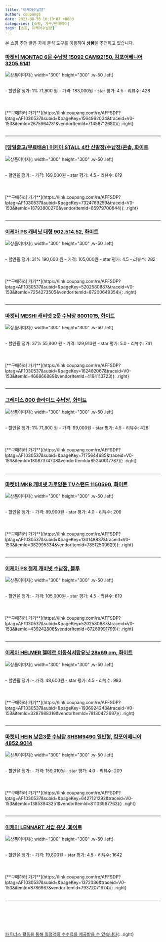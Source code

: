 ```yaml
---
title: "이케아수납장"
author: coupang6
date: 2023-08-30 16:19:07 +0800
categories: [쇼핑, 가구/인테리어]
tags: [쇼핑, 이케아수납장]
---
```


본 쇼핑 추천 글은 자체 분석 도구를 이용하여 [**상품**](https://link.coupang.com/a/bao1ui)을 추천하고 있습니다.

### [마켓비 MONTAC 6문 수납장 15092 CAM92150, 캄포어베니어 3205.6141](https://link.coupang.com/re/AFFSDP?lptag=AF1030537&subid=&pageKey=1564962034&traceid=V0-153&itemId=2675964781&vendorItemId=71456712680)

![상품이미지](https://thumbnail8.coupangcdn.com/thumbnails/remote/230x230ex/image/vendor_inventory/f29b/97a5f67a1e37a772484320786afd49b9a9aadc76cce1c86ec39521d1eaf2.jpg){: width="300" height="300" .w-50 .left}


<br>
- 할인율 정가: 1%  71,800   원
- 가격: 183,000원
- star 평가: 4.5
- 리뷰수: 428
<br>
<br>
<br>
<br>
[**구매하러 가기**](https://link.coupang.com/re/AFFSDP?lptag=AF1030537&subid=&pageKey=1564962034&traceid=V0-153&itemId=2675964781&vendorItemId=71456712680){: .right}
<br>
<br>

---

### [[당일출고/무료배송] 이케아 STALL 4칸 신발장/수납장/콘솔, 화이트](https://link.coupang.com/re/AFFSDP?lptag=AF1030537&subid=&pageKey=7324769259&traceid=V0-153&itemId=18793800270&vendorItemId=85979700844)

![상품이미지](https://thumbnail9.coupangcdn.com/thumbnails/remote/230x230ex/image/vendor_inventory/bf46/f0953554e65630a89766da5ebc40208c1c3a8368225880764f81627ea2bc.jpg){: width="300" height="300" .w-50 .left}


<br>
- 할인율 정가: 
- 가격: 169,000원
- star 평가: 4.5
- 리뷰수: 619
<br>
<br>
<br>
<br>
[**구매하러 가기**](https://link.coupang.com/re/AFFSDP?lptag=AF1030537&subid=&pageKey=7324769259&traceid=V0-153&itemId=18793800270&vendorItemId=85979700844){: .right}
<br>
<br>

---

### [이케아 PS 캐비닛 대형 902.514.52, 화이트](https://link.coupang.com/re/AFFSDP?lptag=AF1030537&subid=&pageKey=5202580887&traceid=V0-153&itemId=7254273505&vendorItemId=87200649354)

![상품이미지](https://thumbnail10.coupangcdn.com/thumbnails/remote/230x230ex/image/vendor_inventory/00c8/628eb931695ca1da6a1e9016729dca3b67e091154f9bcdd44b1a74760a8c.JPG){: width="300" height="300" .w-50 .left}


<br>
- 할인율 정가: 31%  190,000   원
- 가격: 105,000원
- star 평가: 4.5
- 리뷰수: 282
<br>
<br>
<br>
<br>
[**구매하러 가기**](https://link.coupang.com/re/AFFSDP?lptag=AF1030537&subid=&pageKey=5202580887&traceid=V0-153&itemId=7254273505&vendorItemId=87200649354){: .right}
<br>
<br>

---

### [마켓비 MESHI 캐비넷 2문 수납장 8001015, 화이트](https://link.coupang.com/re/AFFSDP?lptag=AF1030537&subid=&pageKey=162482067&traceid=V0-153&itemId=466866889&vendorItemId=4164113723)

![상품이미지](https://thumbnail6.coupangcdn.com/thumbnails/remote/230x230ex/image/vendor_inventory/7306/a1c17ceca2b05549bc9d093d0afb63d460adbb6ccdd457a44e75e998adca.jpg){: width="300" height="300" .w-50 .left}


<br>
- 할인율 정가: 37%  55,900   원
- 가격: 129,910원
- star 평가: 5.0
- 리뷰수: 741
<br>
<br>
<br>
<br>
[**구매하러 가기**](https://link.coupang.com/re/AFFSDP?lptag=AF1030537&subid=&pageKey=162482067&traceid=V0-153&itemId=466866889&vendorItemId=4164113723){: .right}
<br>
<br>

---

### [그레이스 800 슬라이드 수납장, 화이트](https://link.coupang.com/re/AFFSDP?lptag=AF1030537&subid=&pageKey=7175644685&traceid=V0-153&itemId=18087374708&vendorItemId=85240017787)

![상품이미지](https://thumbnail10.coupangcdn.com/thumbnails/remote/230x230ex/image/vendor_inventory/a44e/f64f4c3f90bdbda500320a8ac689e8a25b5334d12039bfd9833379ec2b72.jpg){: width="300" height="300" .w-50 .left}


<br>
- 할인율 정가: 1%  71,800   원
- 가격: 99,000원
- star 평가: 4.5
- 리뷰수: 428
<br>
<br>
<br>
<br>
[**구매하러 가기**](https://link.coupang.com/re/AFFSDP?lptag=AF1030537&subid=&pageKey=7175644685&traceid=V0-153&itemId=18087374708&vendorItemId=85240017787){: .right}
<br>
<br>

---

### [마켓비 MKB 캐비넷 가로양문 TV스탠드 1150590, 화이트](https://link.coupang.com/re/AFFSDP?lptag=AF1030537&subid=&pageKey=130148837&traceid=V0-153&itemId=382995334&vendorItemId=78512500629)

![상품이미지](https://thumbnail6.coupangcdn.com/thumbnails/remote/230x230ex/image/vendor_inventory/e9e0/37a15e82fe1632ab71ec0cd5e2edee165097d90a658cbcb6f24a7247057f.jpg){: width="300" height="300" .w-50 .left}


<br>
- 할인율 정가: 
- 가격: 89,900원
- star 평가: 4.0
- 리뷰수: 209
<br>
<br>
<br>
<br>
[**구매하러 가기**](https://link.coupang.com/re/AFFSDP?lptag=AF1030537&subid=&pageKey=130148837&traceid=V0-153&itemId=382995334&vendorItemId=78512500629){: .right}
<br>
<br>

---

### [이케아 PS 철제 캐비넷 수납장, 블루](https://link.coupang.com/re/AFFSDP?lptag=AF1030537&subid=&pageKey=5202580887&traceid=V0-153&itemId=439242808&vendorItemId=87269991799)

![상품이미지](https://thumbnail10.coupangcdn.com/thumbnails/remote/230x230ex/image/vendor_inventory/a3cb/faa711ca8b1741a895da708a826b3f4807c0709102443219e856a7cc40aa.jpg){: width="300" height="300" .w-50 .left}


<br>
- 할인율 정가: 
- 가격: 105,000원
- star 평가: 4.5
- 리뷰수: 619
<br>
<br>
<br>
<br>
[**구매하러 가기**](https://link.coupang.com/re/AFFSDP?lptag=AF1030537&subid=&pageKey=5202580887&traceid=V0-153&itemId=439242808&vendorItemId=87269991799){: .right}
<br>
<br>

---

### [이케아 HELMER 헬메르 이동식서랍유닛 28x69 cm, 화이트](https://link.coupang.com/re/AFFSDP?lptag=AF1030537&subid=&pageKey=1936924243&traceid=V0-153&itemId=3287988316&vendorItemId=78130472687)

![상품이미지](https://thumbnail6.coupangcdn.com/thumbnails/remote/230x230ex/image/vendor_inventory/ec0f/f527adef75dcf2da7a756590dbf97e9a8d1feb55a82e2de953f57b488a29.jpg){: width="300" height="300" .w-50 .left}


<br>
- 할인율 정가: 
- 가격: 48,600원
- star 평가: 4.5
- 리뷰수: 983
<br>
<br>
<br>
<br>
[**구매하러 가기**](https://link.coupang.com/re/AFFSDP?lptag=AF1030537&subid=&pageKey=1936924243&traceid=V0-153&itemId=3287988316&vendorItemId=78130472687){: .right}
<br>
<br>

---

### [마켓비 HEIN 낮은3문 수납장 SHBM9490 일반형, 캄포어베니어 4852.9014](https://link.coupang.com/re/AFFSDP?lptag=AF1030537&subid=&pageKey=6427121292&traceid=V0-153&itemId=13853943251&vendorItemId=81103967763)

![상품이미지](https://thumbnail8.coupangcdn.com/thumbnails/remote/230x230ex/image/vendor_inventory/276f/eb5bcc10488171c5bb9802143bac43e97123c4638b7622228969f98b2e16.jpg){: width="300" height="300" .w-50 .left}


<br>
- 할인율 정가: 
- 가격: 159,010원
- star 평가: 4.0
- 리뷰수: 209
<br>
<br>
<br>
<br>
[**구매하러 가기**](https://link.coupang.com/re/AFFSDP?lptag=AF1030537&subid=&pageKey=6427121292&traceid=V0-153&itemId=13853943251&vendorItemId=81103967763){: .right}
<br>
<br>

---

### [이케아 LENNART 서랍 유닛, 화이트](https://link.coupang.com/re/AFFSDP?lptag=AF1030537&subid=&pageKey=1372036&traceid=V0-153&itemId=8786967&vendorItemId=79372071674)

![상품이미지](https://thumbnail9.coupangcdn.com/thumbnails/remote/230x230ex/image/vendor_inventory/4de1/b56f045573bd5a09410485bd0834964bb41be13b1ad315372819a00bc27a.jpg){: width="300" height="300" .w-50 .left}


<br>
- 할인율 정가: 
- 가격: 19,800원
- star 평가: 4.5
- 리뷰수: 1642
<br>
<br>
<br>
<br>
[**구매하러 가기**](https://link.coupang.com/re/AFFSDP?lptag=AF1030537&subid=&pageKey=1372036&traceid=V0-153&itemId=8786967&vendorItemId=79372071674){: .right}
<br>
<br>

---
<br><br><br><br><br> [파트너스 활동을 통해 일정액의 수수료를 제공받을 수 있습니다](https://link.coupang.com/a/bao1ui){: .right}